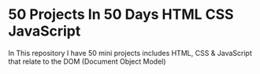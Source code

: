 # 50 Projects In 50 Days HTML CSS JavaScript

In This repository I have 50 mini projects includes HTML, CSS & JavaScript that relate to the DOM (Document Object Model)
